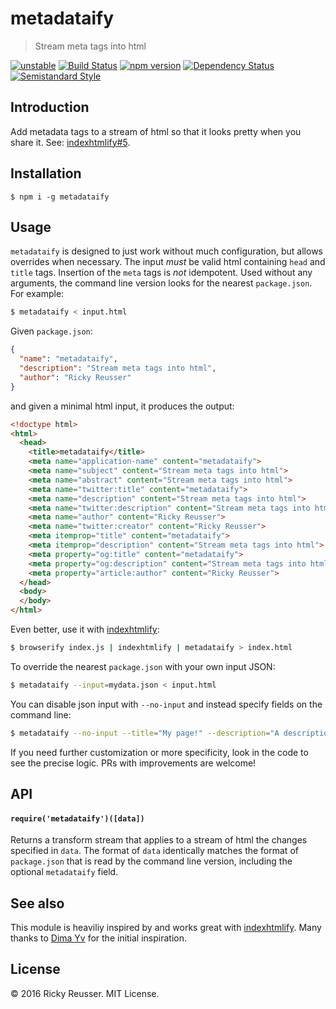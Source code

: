 # metadataify

> Stream meta tags into html

[![unstable][stability-unstable]][stability-url]
[![Build Status][travis-image]][travis-url]
[![npm version][npm-image]][npm-url]
[![Dependency Status][david-dm-image]][david-dm-url]
[![Semistandard Style][semistandard-image]][semistandard-url]

## Introduction

Add metadata tags to a stream of html so that it looks pretty when you share it. See: [indexhtmlify#5](https://github.com/dominictarr/indexhtmlify/issues/5).

## Installation

```
$ npm i -g metadataify 
```

## Usage

`metadataify` is designed to just work without much configuration, but allows overrides when necessary. The input _must_ be valid html containing `head` and `title` tags. Insertion of the `meta` tags is _not_ idempotent. Used without any arguments, the command line version looks for the nearest `package.json`. For example:

```bash
$ metadataify < input.html
```

Given `package.json`:

```json
{
  "name": "metadataify",
  "description": "Stream meta tags into html",
  "author": "Ricky Reusser"
}
```

and given a minimal html input, it produces the output:

```html
<!doctype html>
<html>
  <head>
    <title>metadataify</title>
    <meta name="application-name" content="metadataify">
    <meta name="subject" content="Stream meta tags into html">
    <meta name="abstract" content="Stream meta tags into html">
    <meta name="twitter:title" content="metadataify">
    <meta name="description" content="Stream meta tags into html">
    <meta name="twitter:description" content="Stream meta tags into html">
    <meta name="author" content="Ricky Reusser">
    <meta name="twitter:creator" content="Ricky Reusser">
    <meta itemprop="title" content="metadataify">
    <meta itemprop="description" content="Stream meta tags into html">
    <meta property="og:title" content="metadataify">
    <meta property="og:description" content="Stream meta tags into html">
    <meta property="article:author" content="Ricky Reusser">
  </head>
  <body>
  </body>
</html>
```

Even better, use it with [indexhtmlify](https://github.com/dominictarr/indexhtmlify):

```bash
$ browserify index.js | indexhtmlify | metadataify > index.html
```

To override the nearest `package.json` with your own input JSON:

```bash
$ metadataify --input=mydata.json < input.html
```

You can disable json input with `--no-input` and instead specify fields on the command line:

```bash
$ metadataify --no-input --title="My page!" --description="A description..." --author="My Name" < input.html
```

If you need further customization or more specificity, look in the code to see the precise logic. PRs with improvements are welcome!

## API

#### `require('metadataify')([data])`

Returns a transform stream that applies to a stream of html the changes specified in `data`. The format of `data` identically matches the format of `package.json` that is read by the command line version, including the optional `metadataify` field.

## See also

This module is heaviliy inspired by and works great with [indexhtmlify](https://github.com/dominictarr/indexhtmlify). Many thanks to [Dima Yv](https://github.com/dfcreative) for the initial inspiration.

## License

&copy; 2016 Ricky Reusser. MIT License.

<!-- BADGES -->

[travis-image]: https://travis-ci.org/rreusser/metadataify.svg?branch=master
[travis-url]: https://travis-ci.org//metadataify

[npm-image]: https://badge.fury.io/js/metadataify.svg
[npm-url]: https://npmjs.org/package/metadataify

[david-dm-image]: https://david-dm.org/rreusser/metadataify.svg?theme=shields.io
[david-dm-url]: https://david-dm.org/rreusser/metadataify

[semistandard-image]: https://img.shields.io/badge/code%20style-semistandard-brightgreen.svg?style=flat-square
[semistandard-url]: https://github.com/Flet/semistandard

<!-- see stability badges at: https://github.com/badges/stability-badges -->
[stability-url]: https://github.com/badges/stability-badges
[stability-deprecated]: http://badges.github.io/stability-badges/dist/deprecated.svg
[stability-experimental]: http://badges.github.io/stability-badges/dist/experimental.svg
[stability-unstable]: http://badges.github.io/stability-badges/dist/unstable.svg
[stability-stable]: http://badges.github.io/stability-badges/dist/stable.svg
[stability-frozen]: http://badges.github.io/stability-badges/dist/frozen.svg
[stability-locked]: http://badges.github.io/stability-badges/dist/locked.svg
